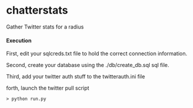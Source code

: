 chatterstats
============

Gather Twitter stats for a radius

#### Execution ####

First, edit your sqlcreds.txt file to hold the correct connection information.

Second, create your database using the ./db/create_db.sql sql file.

Third, add your twitter auth stuff to the twitterauth.ini file

forth, launch the twitter pull script

    > python run.py


